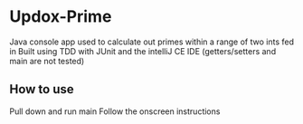 # Updox-Prime
Java console app used to calculate out primes within a range of two ints fed in
Built using TDD with JUnit and the intelliJ CE IDE (getters/setters and main are not tested)

## How to use
Pull down and run main
Follow the onscreen instructions
